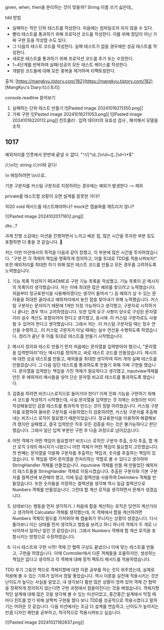 given, when, then을 분리하는 것이 맞을까?
String 이름 쓰기 싫은데,,

tdd 방법
- 실패하는 작은 단위 테스트를 작성한다. 처음에는 컴파일조차 되지 않을 수 있다.
- 빨리 테스트를 통과하기 위해 프로덕션 코드를 작성한다. 이를 위해 정답이 아닌 가짜 구현 등을 작성할 수도 있다.
- 그 다음의 테스트 코드를 작성한다. 실패 테스트가 없을 경우에만 성공 테스트를 작성한다.
- 새로운 테스트를 통과하기 위해 프로덕션 코드를 추가 또는 수정한다.
- 1~4단계를 반복하여 실패/성공의 모든 테스트 케이스를 작성한다.
- 개발된 코드들에 대해 모든 중복을 제거하며 리팩토링한다.

출처: [https://mangkyu.tistory.com/182](https://mangkyu.tistory.com/182) [MangKyu's Diary:티스토리]

console.readline 뜯어보기
1. 실패하는 단위 테스트 만들기
![[Pasted image 20241016211350.png]]
2. 가짜 구현
![[Pasted image 20241016211053.png]]
![[Pasted image 20241016220112.png]]
컨트롤러 : 입력 데이터의 유효성 검사 , 해석해서 모델을 조작



## 1017
예외처리를 인풋에서 한번에 끝낼 수 없다.
"^//[^\\d,:]\\n\\d+([,:]\\d+)*$"


//;\n1는 string //;\\n1와 같다!

\n 매칭하려면 \\\\n으로..


기본 구분자를 커스텀 구분자로 지정하려는 경우에는 예외가 발생한다 -> 제외

private를 테스트할 상황이 오면 설계를 잘못한 거다!!

1020
void 메서드를 테스트해야하나? mock은 캡슐화를 깨트리지 않나?


![[Pasted image 20241020171612.png]]

dto...?


과제 진행 소감에는 미션을 진행하면서 느끼고 배운 점, 많은 시간을 투자한 부분 등도 포함하면 더 좋을 것 같습니다. 🙂

 저는 이번 미션에서의 목적을 다음과 같이 정했고, 이 부분에 많은 시간을 투자하였습니다.
"구현 전 각 객체의 책임을 명확하게 정의하고, 이를 토대로 TDD를 적용시켜보자!"
또한 예외처리를 최대한 하기 위해 많은 테스트 코드를 만들고 모든 경우를 고려하도록 노력했습니다.

1. 기능 목록 작성하기
README로 구현 기능 목록을 작성했고, 기능 목록이 곧 메시지의 목록이라 생각했습니다. 저는 이때 최대한 많은 예외를 찾으려고 노력했습니다. 처음부터 정규표현식을 사용해야겠다는 생각이 들어서 ^,\ 등 예외가 날 수 있는 문자들을 최대한 골라내고 예외처리에서 놓친 점을 찾아내기 위해 노력했습니다. 커스텀 구분자는 문자이기 때문에 1개만 지정 가능하다고 생각했고, 구분자로 시작하거나 끝나는 경우 역시 고려하였습니다. 또한 입력 요구 사항이 양수로 구성된 문자열이라 실수 계산도 포함되어야 한다고 생각했고, 동시에 .이 커스텀 구분자로도 사용될 수 있어야 한다고 생각했습니다. 그래서 저는 .이 커스텀 구분자일 때는 정수 연산을 수행하고, .이 커스텀 구분자가 아닐 때에는 실수 연산을 수행하도록 하였습니다. 정리가 끝난 후 이를 토대로 테스트를 만들기 시작했습니다.

2. 메시지 정의와 테스트 만들기
먼저 처음에는 문자열을 입력받아야 했으니, "문자열을 입력받아라"라는 메시지를 정의하고, 바로 테스트 코드를 만들었습니다. 메시지에 대한 성공 테스트를 만들고, 예외들을 최대한 생각하여 여러 개의 실패 테스트를 만들었습니다. 그 다음 일단 테스트를 통과하도록 만들기 위해 가짜 구현을 했습니다. 문자열을 입력받는 책임을 가진 객체가 필요하다고 생각했고, inputview객체를 만든 후 예외처리 예시들을 넣어 단순 문자열 비교로 테스트를 통과하도록 했습니다.

3. 검증을 하려면 비즈니스로직으로 들어가야 한다?
이제 진짜 기능을 구현하기 위해서 코드를 작성하기 시작했는데, 사실 문자열을 입력받는 것 자체는 쉬웠지만 미리 작성해놓았던 검증 테스트를 통과하게 만드는 것이 정말 어려웠습니다. 커스텀 구분자를 포함하여 올바른 구분자를 사용하였는지 검증하려면, 커스텀 구분자를 추출해내는 비즈니스 로직이 필요했기 때문이었습니다. 정규표현식을 이용하여 해결해보려 했지만 실패했고, 결국 입력받은 직후 모든 검증을 하는 것은 불가능하다고 판단했습니다. 그래서 일단 입력 부분만 구현 후 다음 과정으로 넘어갔습니다.

3. 어떤 객체가 어떤 책임이 필요할까?
비즈니스 로직인 구분자 추출, 숫자 추출, 합 계산 로직 3개의 메시지가 나왔으니 어떤 객체가 어떤 책임이 필요할지 고민했습니다. 첫 번째는 문자열을 이용해 구분자를 추출하는 책임과, 숫자를 추출하는 책임이 있었습니다. 두 책임을 엮어 문자열을 전처리하는 역할로 볼 수 있다고 생각하여 StringHandler 객체를 만들었습니다. inputview 객체를 만들 때 만들었던 예외처리 테스트들을 StringHandler 객체로 이동시켰습니다. 추출된 구분자와 기본 구분자를 컬렉션에 보관해야 했고, 이에 일급 컬렉션을 사용하여 Delimiters 객체를 만들었습니다. 또한 숫자들을 저장하는 컬렉션을 생각해 역시 일급 컬렉션으로 Numbers 객체를 만들었습니다. 그런데 합 계산 로직을 생각하면서 문제가 생겼습니다.

4. 상태보다는 행동을 먼저 생각하기..!
처음에 합을 계산하는 로직은 당연히 계산기라고 생각하여 Calculator 객체를 생각했는데, 이 객체에서 합을 계산하려면 Numbers 객체의 필드를 가져와야 해 캡슐화가 무너지는 상황이 생겼습니다. 다시 돌아보니 이는 상태를 먼저 생각하고 행동을 보려고 하니 하나의 객체가 두 개로 나뉘어져서 일어난 일인 것 같았습니다. 그래서 Numbers 객체에 합 계산 로직을 포함시키는 방향으로 수정하였습니다.

5. 다시 테스트와 구현 시작!
객체 간 협력 구상도 끝냈으니 이에 맞는 테스트를 만들고, 구현을 하였습니다. 이때 Controller에서 다른 객체들을 조율하지만, 생성하는 책임은 없다고 생각하고 각 객체에 대해 정적 팩토리 메서드를 적용하였습니다.

TDD 후기
그동안 책으로 객체지향에 대한 이론 공부를 하는 것이 위주였는데, 실제로 적용해 볼 수 있는 기회가 있어서 정말 좋았습니다. 역시 이론을 실전에 적용시키는 것은 난이도가 높다는 사실을 알았고, 내 생각보다 훨씬 많은 상황이 엉켜 있어 객체 간 협력을 정확하게 정의하지 않는다면 구현 과정에서 힘들어진다는 것을 배웠습니다. 객체지향적인 설계에 대해 많은 것을 생각해 볼 수 있는 미션이었고, 중간중간 설계에서 막힐 때마다 힌트를 얻기 위해 살짝씩 구현을 했다 보니 TDD를 성공적으로 적용시켰다고 말하기는 어려운 것 같습니다. 다음 미션에서는 조금 더 설계를 연습하고, 난이도가 높아지는 만큼 디자인 패턴을 공부하고, 적극적으로 적용시켜보고 싶습니다.


![[Pasted image 20241021182837.png]]